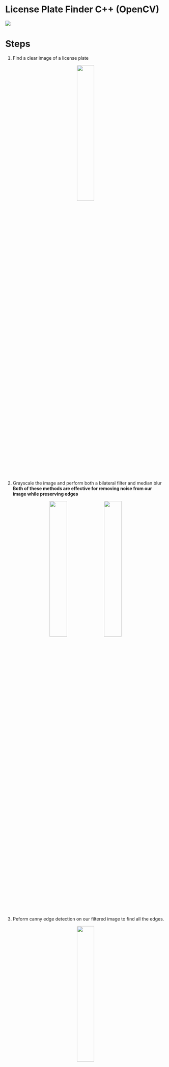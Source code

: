 # License Plate Finder C++ (OpenCV) 
![](https://i.gyazo.com/2eb142300bd61df0fcfb6f2e33a7e3ee.png)  
# Steps
1. Find a clear image of a license plate
<p align="center">
<img src="https://i.gyazo.com/42cf2d2a26d9a07c7ef7aa17c4e0de9c.jpg" width="33%" height="33%"> 
</p>

2. Grayscale the image and perform both a bilateral filter and median blur  
**Both of these methods are effective for removing noise from our image while preserving edges**

<p align="center">
<img src="https://i.gyazo.com/02532756daf644c924600af1c5ec8565.jpg" width="33%" height="33%"> 
<img src="https://i.gyazo.com/7ab488eab89d35478400f66735475b9f.jpg" width="33%" height="33%"> 
</p>
 

3. Peform canny edge detection on our filtered image to find all the edges. 
<p align="center">
<img src="https://i.gyazo.com/fdf1b933f8ed0270640a9e96ae0e6fdd.jpg" width="33%" height="33%"> 
</p>

4. Use **findContours** to extract all the contours from our canny edged image.
<p align="center">
<img src="https://i.gyazo.com/2d221297d68eb72b9b07c7d3fc15a6a3.jpg" width="33%" height="33%"> 
</p>


5. Use **approxPolyDB** to approximate the polygonal curve of each contour, and only return the output vectors that have an exact size of four.
<p align="center">
<img src="https://i.gyazo.com/f42cfdc818583f3a215363050ac6fc42.jpg" width="33%" height="33%"> 
</p>

6. Now that we have all our contours with exactly four sides, we can find the one that contains the most contours inside it's bounds. In an application for *reading* license plates, 
this data would be processed using OCR. 
<p align="center">
<img src="https://i.gyazo.com/0bbaddd97c3d8894a100a2d18cb6afe8.jpg" width="50%" height="50%"> 
</p> 

7. Now, we can go ahead and draw that contour to our original image to outline the license plate. 
<p align="center">
<img src="https://i.gyazo.com/a777c840ccb163b33fa7d6d1a017a6b3.jpg" width="50%" height="50%"> 
</p> 
